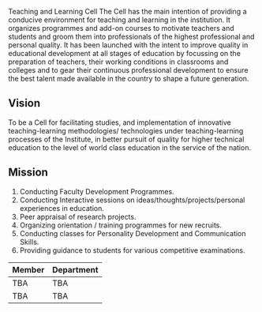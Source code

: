 Teaching and Learning Cell
The Cell has the main intention of providing a conducive environment for teaching and learning in the institution. It organizes programmes and add-on courses to motivate teachers and students and groom them into professionals of the highest professional and personal quality. It has been launched with the intent to improve quality in educational development at all stages of education by focussing on the preparation of teachers, their working conditions in classrooms and colleges and to gear their continuous professional development to ensure the best talent made available in the country to shape a future generation.

## Vision

To be a Cell for facilitating studies, and implementation of innovative teaching-learning methodologies/ technologies under teaching-learning processes of the Institute, in better pursuit of quality for higher technical education to the level of world class education in the service of the nation.

## Mission

1. Conducting Faculty Development Programmes.  
2. Conducting Interactive sessions on ideas/thoughts/projects/personal experiences in education.  
3. Peer appraisal of research projects.  
4. Organizing orientation / training programmes for new recruits.  
5. Conducting classes for Personality Development and Communication Skills.  
6. Providing guidance to students for various competitive examinations.  

  

| Member | Department |
| --- | --- |
| TBA | TBA |
| TBA | TBA |